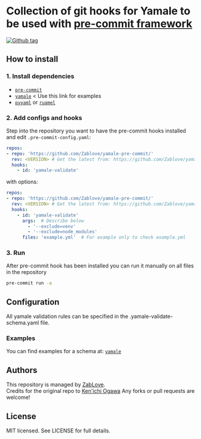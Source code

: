 # Collection of git hooks for Yamale to be used with [pre-commit framework](http://pre-commit.com/)

[![Github tag](https://img.shields.io/github/tag/k-ogawa-1988/yamale-pre-commit.svg)](https://github.com/k-ogawa-1988/yamale-pre-commit/releases)

## How to install

### 1. Install dependencies

* [`pre-commit`](https://pre-commit.com/#install)
* [`yamale`](https://github.com/23andMe/Yamale) < Use this link for examples
* [`pyyaml`](https://github.com/yaml/pyyaml) or [`ruamel`](https://yaml.readthedocs.io/en/latest/)

### 2. Add configs and hooks
Step into the repository you want to have the pre-commit hooks installed and edit `.pre-commit-config.yaml`:

```yaml
repos:
- repo: 'https://github.com/Zablove/yamale-pre-commit/'
  rev: <VERSION> # Get the latest from: https://github.com/Zablove/yamale-pre-commit/releases
  hooks:
    - id: 'yamale-validate'
```

with options:

```yaml
repos:
- repo: 'https://github.com/Zablove/yamale-pre-commit/'
  rev: <VERSION> # Get the latest from: https://github.com/Zablove/yamale-pre-commit/releases
  hooks:
    - id: 'yamale-validate'
      args:  # Describe below
        - '--exclude=venv'
        - '--exclude=node_modules'
      files: 'example.yml'  # For example only to check example.yml 
```

### 3. Run

After pre-commit hook has been installed you can run it manually on all files in the repository

```bash
pre-commit run -a
```

## Configuration

All yamale validation rules can be specified in the .yamale-validate-schema.yaml file.

### Examples

You can find examples for a schema at: [`yamale`](https://github.com/23andMe/Yamale)

## Authors

This repository is managed by [ZabLove](https://github.com/Zablove/).  
Credits for the original repo to [Ken'ichi Ogawa](https://github.com/k-ogawa-1988)
Any forks or pull requests are welcome!

## License

MIT licensed. See LICENSE for full details.
